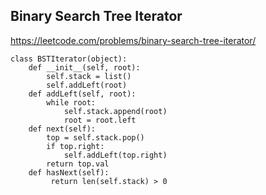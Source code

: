 ##  Binary Search Tree Iterator
https://leetcode.com/problems/binary-search-tree-iterator/
```pyton
class BSTIterator(object):
    def __init__(self, root):
        self.stack = list()
        self.addLeft(root)
    def addLeft(self, root):
        while root:
            self.stack.append(root)
            root = root.left   
    def next(self):
        top = self.stack.pop()
        if top.right:
            self.addLeft(top.right)
        return top.val
    def hasNext(self):
         return len(self.stack) > 0
```
